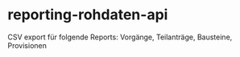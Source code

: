 # reporting-rohdaten-api
CSV export für folgende Reports: Vorgänge, Teilanträge, Bausteine, Provisionen
